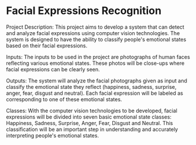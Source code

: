 # Facial Expressions Recognition
Project Description: This project aims to develop a system that can detect and analyze facial expressions using computer vision technologies. The system is designed to have the ability to classify people's emotional states based on their facial expressions.

Inputs: The inputs to be used in the project are photographs of human faces reflecting various emotional states. These photos will be close-ups where facial expressions can be clearly seen.

Outputs: The system will analyze the facial photographs given as input and classify the emotional state they reflect (happiness, sadness, surprise, anger, fear, disgust and neutral). Each facial expression will be labeled as corresponding to one of these emotional states.

Classes: With the computer vision technologies to be developed, facial expressions will be divided into seven basic emotional state classes: Happiness, Sadness, Surprise, Anger, Fear, Disgust and Neutral. This classification will be an important step in understanding and accurately interpreting people's emotional states.
